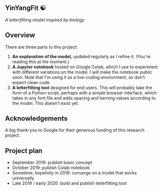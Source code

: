 <article>

# YinYangFit ☯
*A letterfitting model inspired by biology*

## Overview
There are three parts to this project:

1. **An explanation of the model,** updated regularly as I refine it. (You're
   reading this at the moment.)
2. **A Jupyter notebook** hosted on Google Colab, which I use to experiment with
   different variations on the model. I will make the notebook public soon. Note that I'm using it as a live-coding
   environment, so don't expect clean code.
3. **A letterfitting tool** designed for end users. This will probably take the
   form of a Python script, perhaps with a simple browser interface, which takes
   in any font file and adds spacing and kerning values according to the model.
   This doesn't exist yet.

## Acknowledgements
A big thank-you to Google for their generous funding of this research project.

## Project plan
* September 2019: publish basic concept
* October 2019: publish Colab notebook
* Sometime, hopefully in 2019: converge on a model that works universally
* Late 2019 / early 2020: build and publish letterfitting tool

</article>
